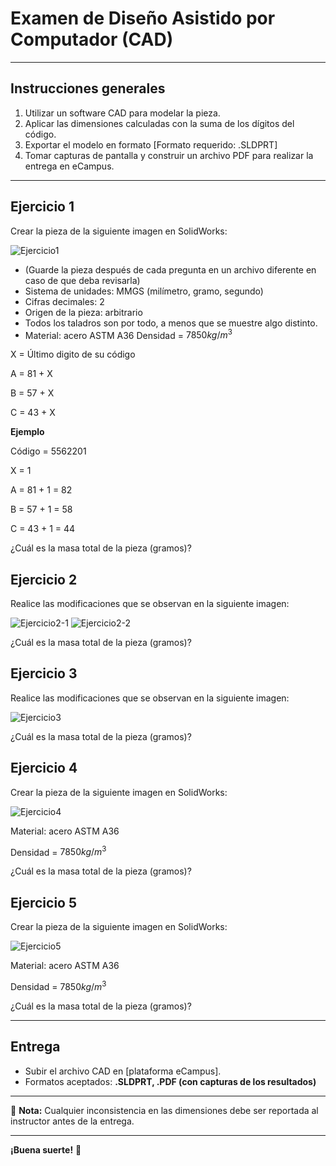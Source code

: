 # Examen de Diseño Asistido por Computador (CAD)  

---

## **Instrucciones generales**  
1. Utilizar un software CAD para modelar la pieza.  
2. Aplicar las dimensiones calculadas con la suma de los dígitos del código.  
3. Exportar el modelo en formato [Formato requerido: .SLDPRT]
4. Tomar capturas de pantalla y construir un archivo PDF para realizar la entrega en eCampus.

---

## Ejercicio 1

Crear la pieza de la siguiente imagen en SolidWorks:

![Ejercicio1](assets/ejercicio1.png)

- (Guarde la pieza después de cada pregunta en un archivo diferente en caso de que deba revisarla)
- Sistema de unidades: MMGS (milímetro, gramo, segundo)
- Cifras decimales: 2
- Origen de la pieza: arbitrario
- Todos los taladros son por todo, a menos que se muestre algo distinto.
- Material: acero ASTM A36
Densidad = $7850 kg/m^3$

X = Último digito de su código 

A = 81 + X

B = 57 + X

C = 43 + X

**Ejemplo** 

Código = 5562201 

X = 1 

A = 81 + 1 = 82

B = 57 + 1 = 58

C = 43 + 1 = 44

¿Cuál es la masa total de la pieza (gramos)?

## Ejercicio 2 

Realice las modificaciones que se observan en la siguiente imagen:

![Ejercicio2-1](/assets/ejercicio2-1.png)
![Ejercicio2-2](/assets/ejercicio2-2.png)

¿Cuál es la masa total de la pieza (gramos)?

## Ejercicio 3

Realice las modificaciones que se observan en la siguiente imagen:

![Ejercicio3](/assets/ejercicio3.png)

¿Cuál es la masa total de la pieza (gramos)?

## Ejercicio 4

Crear la pieza de la siguiente imagen en SolidWorks:

![Ejercicio4](/assets/Ejercicio4.jpg)

Material: acero ASTM A36

Densidad = $7850 kg/m^3$

¿Cuál es la masa total de la pieza (gramos)?

## Ejercicio 5

Crear la pieza de la siguiente imagen en SolidWorks:

![Ejercicio5](/assets/Ejercicio5.jpg)

Material: acero ASTM A36

Densidad = $7850 kg/m^3$

¿Cuál es la masa total de la pieza (gramos)?


---

## **Entrega**  
- Subir el archivo CAD en [plataforma eCampus].  
- Formatos aceptados: **.SLDPRT, .PDF (con capturas de los resultados)**  

---

📌 **Nota:** Cualquier inconsistencia en las dimensiones debe ser reportada al instructor antes de la entrega.  

---

**¡Buena suerte!** 🎯  

